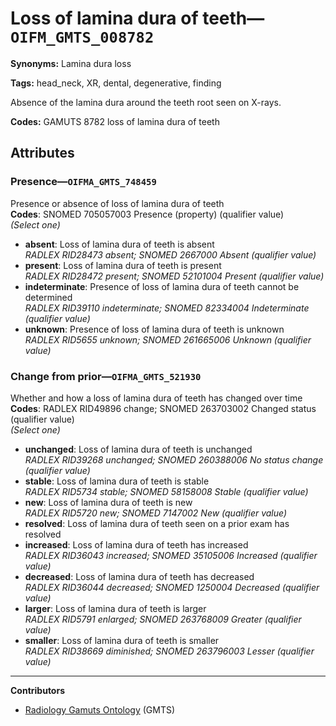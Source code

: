 # Loss of lamina dura of teeth—`OIFM_GMTS_008782`

**Synonyms:** Lamina dura loss

**Tags:** head_neck, XR, dental, degenerative, finding

Absence of the lamina dura around the teeth root seen on X-rays.

**Codes:** GAMUTS 8782 loss of lamina dura of teeth

## Attributes

### Presence—`OIFMA_GMTS_748459`

Presence or absence of loss of lamina dura of teeth  
**Codes**: SNOMED 705057003 Presence (property) (qualifier value)  
*(Select one)*

- **absent**: Loss of lamina dura of teeth is absent  
_RADLEX RID28473 absent; SNOMED 2667000 Absent (qualifier value)_
- **present**: Loss of lamina dura of teeth is present  
_RADLEX RID28472 present; SNOMED 52101004 Present (qualifier value)_
- **indeterminate**: Presence of loss of lamina dura of teeth cannot be determined  
_RADLEX RID39110 indeterminate; SNOMED 82334004 Indeterminate (qualifier value)_
- **unknown**: Presence of loss of lamina dura of teeth is unknown  
_RADLEX RID5655 unknown; SNOMED 261665006 Unknown (qualifier value)_

### Change from prior—`OIFMA_GMTS_521930`

Whether and how a loss of lamina dura of teeth has changed over time  
**Codes**: RADLEX RID49896 change; SNOMED 263703002 Changed status (qualifier value)  
*(Select one)*

- **unchanged**: Loss of lamina dura of teeth is unchanged  
_RADLEX RID39268 unchanged; SNOMED 260388006 No status change (qualifier value)_
- **stable**: Loss of lamina dura of teeth is stable  
_RADLEX RID5734 stable; SNOMED 58158008 Stable (qualifier value)_
- **new**: Loss of lamina dura of teeth is new  
_RADLEX RID5720 new; SNOMED 7147002 New (qualifier value)_
- **resolved**: Loss of lamina dura of teeth seen on a prior exam has resolved  
- **increased**: Loss of lamina dura of teeth has increased  
_RADLEX RID36043 increased; SNOMED 35105006 Increased (qualifier value)_
- **decreased**: Loss of lamina dura of teeth has decreased  
_RADLEX RID36044 decreased; SNOMED 1250004 Decreased (qualifier value)_
- **larger**: Loss of lamina dura of teeth is larger  
_RADLEX RID5791 enlarged; SNOMED 263768009 Greater (qualifier value)_
- **smaller**: Loss of lamina dura of teeth is smaller  
_RADLEX RID38669 diminished; SNOMED 263796003 Lesser (qualifier value)_

---

**Contributors**

- [Radiology Gamuts Ontology](https://gamuts.net/) (GMTS)